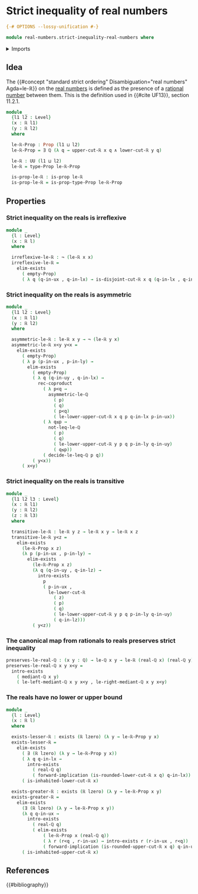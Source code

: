# Strict inequality of real numbers

```agda
{-# OPTIONS --lossy-unification #-}

module real-numbers.strict-inequality-real-numbers where
```

<details><summary>Imports</summary>

```agda
open import elementary-number-theory.rational-numbers
open import elementary-number-theory.strict-inequality-rational-numbers

open import foundation.conjunction
open import foundation.coproduct-types
open import foundation.dependent-pair-types
open import foundation.empty-types
open import foundation.existential-quantification
open import foundation.logical-equivalences
open import foundation.negation
open import foundation.propositions
open import foundation.universe-levels

open import real-numbers.dedekind-real-numbers
open import real-numbers.rational-real-numbers
```

</details>

## Idea

The
{{#concept "standard strict ordering" Disambiguation="real numbers" Agda=le-ℝ}}
on the [real numbers](real-numbers.dedekind-real-numbers.md) is defined as the
presence of a [rational number](elementary-number-theory.rational-numbers.md)
between them. This is the definition used in {{#cite UF13}}, section 11.2.1.

```agda
module _
  {l1 l2 : Level}
  (x : ℝ l1)
  (y : ℝ l2)
  where

  le-ℝ-Prop : Prop (l1 ⊔ l2)
  le-ℝ-Prop = ∃ ℚ (λ q → upper-cut-ℝ x q ∧ lower-cut-ℝ y q)

  le-ℝ : UU (l1 ⊔ l2)
  le-ℝ = type-Prop le-ℝ-Prop

  is-prop-le-ℝ : is-prop le-ℝ
  is-prop-le-ℝ = is-prop-type-Prop le-ℝ-Prop
```

## Properties

### Strict inequality on the reals is irreflexive

```agda
module _
  {l : Level}
  (x : ℝ l)
  where

  irreflexive-le-ℝ : ¬ (le-ℝ x x)
  irreflexive-le-ℝ =
    elim-exists
      ( empty-Prop)
      ( λ q (q-in-ux , q-in-lx) → is-disjoint-cut-ℝ x q (q-in-lx , q-in-ux))
```

### Strict inequality on the reals is asymmetric

```agda
module _
  {l1 l2 : Level}
  (x : ℝ l1)
  (y : ℝ l2)
  where

  asymmetric-le-ℝ : le-ℝ x y → ¬ (le-ℝ y x)
  asymmetric-le-ℝ x<y y<x =
    elim-exists
      ( empty-Prop)
      ( λ p (p-in-ux , p-in-ly) →
        elim-exists
          ( empty-Prop)
          ( λ q (q-in-uy , q-in-lx) →
            rec-coproduct
              ( λ p<q →
                asymmetric-le-ℚ
                  ( p)
                  ( q)
                  ( p<q)
                  ( le-lower-upper-cut-ℝ x q p q-in-lx p-in-ux))
              ( λ q≤p →
                not-leq-le-ℚ
                  ( p)
                  ( q)
                  ( le-lower-upper-cut-ℝ y p q p-in-ly q-in-uy)
                  ( q≤p))
              ( decide-le-leq-ℚ p q))
          ( y<x))
      ( x<y)
```

### Strict inequality on the reals is transitive

```agda
module _
  {l1 l2 l3 : Level}
  (x : ℝ l1)
  (y : ℝ l2)
  (z : ℝ l3)
  where

  transitive-le-ℝ : le-ℝ y z → le-ℝ x y → le-ℝ x z
  transitive-le-ℝ y<z =
    elim-exists
      (le-ℝ-Prop x z)
      (λ p (p-in-ux , p-in-ly) →
        elim-exists
          (le-ℝ-Prop x z)
          (λ q (q-in-uy , q-in-lz) →
            intro-exists
              p
              ( p-in-ux ,
                le-lower-cut-ℝ
                  ( z)
                  ( p)
                  ( q)
                  ( le-lower-upper-cut-ℝ y p q p-in-ly q-in-uy)
                  ( q-in-lz)))
          ( y<z))
```

### The canonical map from rationals to reals preserves strict inequality

```agda
preserves-le-real-ℚ : (x y : ℚ) → le-ℚ x y → le-ℝ (real-ℚ x) (real-ℚ y)
preserves-le-real-ℚ x y x<y =
  intro-exists
    ( mediant-ℚ x y)
    ( le-left-mediant-ℚ x y x<y , le-right-mediant-ℚ x y x<y)
```

### The reals have no lower or upper bound

```agda
module _
  {l : Level}
  (x : ℝ l)
  where

  exists-lesser-ℝ : exists (ℝ lzero) (λ y → le-ℝ-Prop y x)
  exists-lesser-ℝ =
    elim-exists
      ( ∃ (ℝ lzero) (λ y → le-ℝ-Prop y x))
      ( λ q q-in-lx →
        intro-exists
          ( real-ℚ q)
          ( forward-implication (is-rounded-lower-cut-ℝ x q) q-in-lx))
      ( is-inhabited-lower-cut-ℝ x)

  exists-greater-ℝ : exists (ℝ lzero) (λ y → le-ℝ-Prop x y)
  exists-greater-ℝ =
    elim-exists
      (∃ (ℝ lzero) (λ y → le-ℝ-Prop x y))
      (λ q q-in-ux →
        intro-exists
          ( real-ℚ q)
          ( elim-exists
              ( le-ℝ-Prop x (real-ℚ q))
              ( λ r (r<q , r-in-ux) → intro-exists r (r-in-ux , r<q))
              ( forward-implication (is-rounded-upper-cut-ℝ x q) q-in-ux)))
      ( is-inhabited-upper-cut-ℝ x)
```

## References

{­{#bibliography}}
